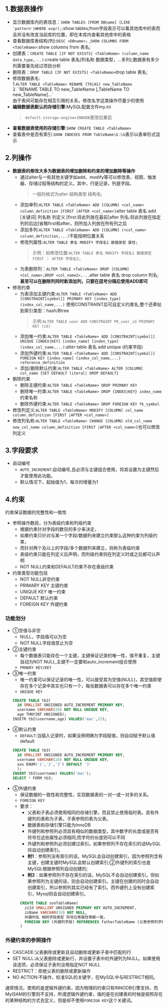## 1.数据表操作

* 显示数据库内的表信息：`SHOW TABLES [FROM DBname] [LIKE 'pattern'|WHERE expr];`:show tables;from字段表示可以看其他库中的表而且并没有改变当前库的位置，即在本库内查看其他库中的表格
* 查看数据库表结构(列):`DESC <DBname>;` ,`SHOW COLUMNS FORM <TableName>`:show columns from 表名;
* 创建表：`CREATE TABLE [IF NOT EXISTS] <TableName> (column_name data_type,...)`:create table 表名(列名称 数据类型，...多列);数据表有多少列需要事先经过项目分析
* 删除表：`DROP TABLE [IF NOT EXISTS] <TableName>`drop table 表名;
* 修改数据表名:<br>1.`ALTER TABLE <TableName> RENAME [TO|AS] new_TableName`<br>2.``RENAME TABLE <TableName> TO new_TableName [,TableName TO new_TableName]...`<br>由于表间可能存在相互引用的关系，修改名字这类操作尽量少的使用
* **编辑数据表默认的存储引擎**:MySQL配置文件my.ini
  >`default-storage-engine=INNODB`更改后重启
* **查看数据表使用的存储引擎**:`SHOW CREATE TABLE <TableName>`
* 查看表中是否有索引:`SHOW INDEXES FROM TableName\G` :`\G`表示以表单形式显示

## 2.列操作

* **数据表的修改大多为数据表的增加删除和约束的增加删除等操作**
  * 通过alter与一些其他关键字如add、modify等可以修改表、视图、触发器、存储过程等结构的定义。其中，行是记录，列是字段。  
    >一般的格式为alter 结构类型 结构名;
  * 添加单列:`ALTER TABLE <TableName> ADD [COLUMN] <col_name> column_definition [FIRST |AFTER <col_name>]`alter table 表名 add [关键词] 列名称 列定义 [first:将此列放在最前|after 列名:将此列放在指定列的后边]省略first和after，则所加入列放在所有列之后
  * 添加多列:`ALTER TABLE <TableName> ADD [COLUMN] (<col_name> column_definition,...)`不能指明位置关系
  * 修改列属性:`ALTER TABLE 表名 MODIFY 字段名1 数据类型 属性;`
    > 示例：如修改位置:`ALTER TABLE 表名 MODIFY 字段名1 数据类型 FIRST ｜ AFTER 字段名2;`
  * 为表删除列：`ALTER TABLE <TableName> DROP [COLUMN] <Col_name>,DROP <col_name2>,...`alter table 表名 drop column 列名;**甚至可以在删除列同时新添加列，只要在逗号分隔后使用ADD即可**
* 修改约束
  * 为表添加主键约束:`ALTER TABLE <TableName> ADD [CONSTRAINT[symbol]] PRIMARY KEY [index_type] (index_col_name,...)` 使用CONSTRAINT后可自定义约束名,整个还牵扯到索引类型：hash/Btree 
      > 示例:`ALTER TABLE user ADD CONSTRAINT PK_user_id PRIMARY KEY (id)`
  * 添加唯一约束:`ALTER TABLE <TableName> ADD [CONSTRAINT[symbol]] UNIQUE [INDEX|KEY] [index_name] [index_type] (index_col_name,...)`:alter table 表名 add unique (约束字段)
  * 添加外键约束:`ALTER TABLE <TableName> ADD [CONSTRAINT[symbol]] FOREIGN KEY [index_name] (index_col_name,...) reference_definition`
  * 添加/删除默认约束:`ALTER TABLE <TableName> ALTER [COLUMN] col_name {SET DEFAULT literal| DROP DEFAULT}`
* 删除约束
  * 删除主键约束:`ALTER TABLE <TableName> DROP PRIMARY KEY`
  * 删除唯一约束:`ALTER TABLE <TableName> DROP {INDEX|KEY} index_name`约束名称
  * 删除外键约束:`ALTER TABLE <TableName> DROP FOREIGN KEY fk_symbol`
* 修改列定义:`ALTER TABLE <TableName> MODIFY [COLUMN] col_name column_definition [FIRST |AFTER <col_name>]`
* 修改列名称:`ALTER TABLE <TableName> CHANGE [COLUMN] old_col_name new_col_name column_definition [FIRST |AFTER <col_name>]`也可以修改列定义

## 3.字段要求

* 自动编号
  * `AUTO_INCREMENT`:自动编号,且必须与主键组合使用，将其设置为主键然后才能使用此功能。
  * 默认情况下，起始值为1，每次的增量为1

## 4.约束
约束保证数据的完整性和一致性

* 参照操作数目，分为表级约束和列级约束
  * 根据约束针对字段的数目的多少来决定，
  * 如果约束只针对与某一个字段/数据列来建立约束那么这种约束为列级约束，
  * 而针对两个及以上的字段/多个数据列来建立，则称为表级约束
  * 表级约束只能在列定义后声明，而列级约束则在列定义时或之后都可以声明
  * NOT NULL约束和DEFAULT约束不存在表级约束
* 约束类型功能包括
  * NOT NULL非空约束
  * PRIMARY KEY 主键约束
  * UNIQUE KEY 唯一约束
  * DEFAULT 默认约束
  * FOREIGN KEY 外键约束

### 功能划分

* ①空值与非空
  * NULL，字段值可以为空
  * NOT NULL字段值禁止为空
* ②主键约束
  * 每个数据表只能存在一个主键，主键保证记录的唯一性，值不重复，主键自动为NOT NULL,主键不一定要和auto_increment组合使用
  * `PRMARY KEY/KEY`
* ③唯一约束
  * 唯一约束可以保证记录的唯一性，可以接受其为空值(NULL)，其空值即使存在多个记录中其实也只有一个，每张数据表可以存在多个唯一约束
  * `UNIQUE KEY`
  ```sql
  CREATE TABLE tb2(
    id SMALLINT UNSIGNED AUTO_INCREMENT PRIMARY KEY,
    username VARCHAR(20) NOT NULL UNIQUE KEY,
    age THNYINT UNSIGNED);
  INSETR tb2(username,age) VALUES('mac',22);
  ```
* ④默认约束
  * `DEFAULT`:当插入记录时，如果没用明确为字段赋值，则自动赋予默认值default
  ```sql
  CREATE TABLE tb3(
    id SMALLINT UNSIGNED AUTO_INCREMENT PRIMARY KEY,
    username VARCHAR(20) NOT NULL UNIQUE KEY,
    sex ENUM('1','2','3') DEFAULT '3'
    );
  INSERT tb3(username) VALUES('mac');
  SELECT * FORM tb3;
  ```
* ⑤外键约束
  * 保证数据的一致性和完整性，实现数据表的一对一或一对多的关系。
  * `FOREIGN KEY`
  * 要求： 
    * 父表和子表必须使用相同的存储引擎，而且禁止使用临时表。具有外键列的表称为子表，子表参照的表为父表。
    * 数据表和存储引擎只能为InnoDB
    * 外键列和参照列必须具有相似的数据类型，其中数字的长度或是否有符号位这些属性必须相同;而字符的长度则可以不同
    * 外键列和参照列必须创建过索引。如果参照列不存在索引的话MySQL将自动创建索引。
    * **附1**：参照列没有索引的话，MySQL会自动创建索引，因为参照列含有主键，创建主键时MySQL会默认创建索引;②外键列的索引也是MySQL根据参照列自动创建的;
    * **附2**：如果参照列不存在索引的话，MySQL不会自动创建索引。但如果参照列为主键的话，则会自动创建索引。主键在创建的同时会自动创建索引，所以参照列其实已经有了索引。而外键列上没有创建索引，Mysql则会自动创建索引。
    ```sql
    CREATE TABLE sonTableName(
      ziId SMALLINT UNSIGNED PRIMARY KEY AUTO_INCREMENT,
      ziName VARCHAR(10) NOT NULL,
      外键列名 相同字段类型 符号位等属性等都一致，
      FOREIGN KEY (外键列字段) REFERENCES fatherTableName (父表参照列字段) [ON DELETE CASCADE]
    )
    ```
### 外键约束的参照操作

* CASCADE:父表删除或更新且自动删除或更新子表中匹配的行
* SET NULL:从父表删除或更新行，并设置子表中的外键列为NULL。如果使用该选项，必须保证子表列没用指定NOT NULL
* RESTRICT：拒绝父表的删除或更新操作
* NO ACTION:不操作，标准SQL的关键字，在MySQL中与RESTRICT相同。

通常情况，使用的是逻辑外键约束，因为物理的约束只有INNODB引擎支持，而MyISAM的引擎则不支持，所谓逻辑外键约束，值的是在创建表的时候是按照存在的某种结构的方式去定义，但是却不使用`FOREIGN KEY`这个关键词。



